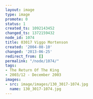 ```yaml
---
layout: image
type: image
promote: 0
status: 1
created_ts: 1092143452
changed_ts: 1372159432
node_id: 1074
title: 03017 Viggo Mortenson
created: '2004-08-10'
changed: '2013-06-25'
redirect_from: []
permalink: "/node/1074/"
tags:
- The Return Of The King
- 2003/12 - December 2003
images:
- src: image/images/130_3017-1074.jpg
  name: 130_3017-1074.jpg
---
```


